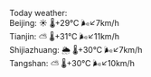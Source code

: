 Today weather:  
Beijing: ☀️   🌡️+29°C 🌬️↙7km/h  
Tianjin: ⛅️  🌡️+31°C 🌬️↙11km/h  
Shijiazhuang: 🌦   🌡️+30°C 🌬️↙7km/h  
Tangshan: ⛅️  🌡️+30°C 🌬️↙10km/h  
